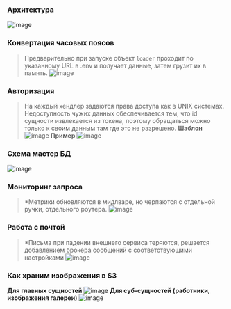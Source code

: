 ### Архитектура
![image](https://github.com/user-attachments/assets/e447d923-744a-4da1-860a-c2d422631bfc)

### Конвертация часовых поясов
> Предварительно при запуске объект `loader` проходит по указанному URL в .env и получает данные, затем грузит их в память.
![image](https://github.com/user-attachments/assets/0321248a-de21-453f-bbf1-e749ead620f3)

### Авторизация
> На каждый хендлер задаются права доступа как в UNIX системах. Недоступность чужих данных обеспечивается тем, что id сущности извлекается из токена, поэтому обращаться можно только к своим данным там где это не разрешено.
**Шаблон**
![image](https://github.com/user-attachments/assets/5732ab3c-fe62-4ff3-bbb4-c049ef6adedc)
**Пример**
![image](https://github.com/user-attachments/assets/43112147-0b3b-4838-8fad-e3ce87bc5af8)

### Схема мастер БД
![image](https://github.com/user-attachments/assets/c19e8e91-a1a1-44c3-ba7a-85b148f3b034)

### Мониторинг запроса
> \*Метрики обновляются в мидлваре, но черпаются с отдельной ручки, отдельного роутера. 
![image](https://github.com/user-attachments/assets/99c455a5-10b2-4824-be98-8963ecae9ccd)

### Работа с почтой
> \*Письма при падении внешнего сервиса теряются, решается добавлением брокера сообщений с соответствующими настройками
![image](https://github.com/user-attachments/assets/ff490154-e64f-437a-80c0-ed650ec5be33)

### Как храним изображения в S3
**Для главных сущностей**
![image](https://github.com/user-attachments/assets/7d2a3ef3-902f-412d-8e9b-84c050ba589b)
**Для суб-сущностей (работники, изображения галереи)**
![image](https://github.com/user-attachments/assets/5bf79707-7c77-4f1a-86cb-66a3c4e9abbb)
